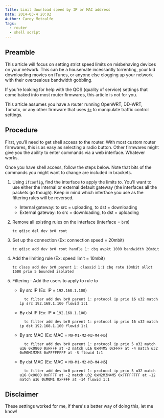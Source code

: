 ```yaml
---
Title: Limit download speed by IP or MAC address
Date: 2014-03-4 20:02
Author: Carey Metcalfe
Tags:
  - router
  - shell script
---
```


Preamble
--------
This article will focus on setting strict speed limits on misbehaving devices on your network. This can be a housemate incessantly torrenting, your kid downloading movies on iTunes, or anyone else clogging up your network with their overzealous bandwidth gobbling.

If you're looking for help with the QOS (quality of service) settings that come baked into most router firmwares, this article is not for you.

This article assumes you have a router running OpenWRT, DD-WRT, Tomato, or any other firmware that uses [`tc`](http://linux.die.net/man/8/tc) to manipulate traffic control settings.

Procedure
---------
First, you'll need to get shell access to the router. With most custom router firmwares, this is as easy as selecting a radio button. Other firmwares might give you the ability to enter commands via a web interface. Whatever works.

Once you have shell access, follow the steps below. Note that bits of the commands you might want to change are included in brackets.

1.  Using `ifconfig`, find the interface to apply the limits to. You'll want to use either the internal or external default gateway (the interfaces all the packets go though). Keep in mind which interface you use as the filtering rules will be reversed. 
    - Internal gateway: to src = uploading, to dst = downloading
    - External gateway: to src = downloading, to dst = uploading

2.  Remove all existing rules on the interface (interface = `br0`)

        tc qdisc del dev br0 root

3.  Set up the connection (Ex: connection speed = 20mbit)

        tc qdisc add dev br0 root handle 1: cbq avpkt 1000 bandwidth 20mbit

4.  Add the limiting rule (Ex: speed limit = 10mbit)

        tc class add dev br0 parent 1: classid 1:1 cbq rate 10mbit allot 1500 prio 5 bounded isolated

5.  Filtering - Add the users to apply to rule to
    - By src IP (Ex: IP = `192.168.1.100`)
    
            tc filter add dev br0 parent 1: protocol ip prio 16 u32 match ip src 192.168.1.100 flowid 1:1

    - By dst IP (Ex: IP = `192.168.1.100`)
        
            tc filter add dev br0 parent 1: protocol ip prio 16 u32 match ip dst 192.168.1.100 flowid 1:1

    - By src MAC (Ex: MAC = `M0-M1-M2-M3-M4-M5`)
        
            tc filter add dev br0 parent 1: protocol ip prio 5 u32 match u16 0x0800 0xFFFF at -2 match u16 0xM4M5 0xFFFF at -4 match u32 0xM0M1M2M3 0xFFFFFFFF at -8 flowid 1:1
    
    - By dst MAC (Ex: MAC = `M0-M1-M2-M3-M4-M5`)
        
            tc filter add dev br0 parent 1: protocol ip prio 5 u32 match u16 0x0800 0xFFFF at -2 match u32 0xM2M3M4M5 0xFFFFFFFF at -12 match u16 0xM0M1 0xFFFF at -14 flowid 1:1

Disclaimer
----------
These settings worked for me, if there's a better way of doing this, let me know!
